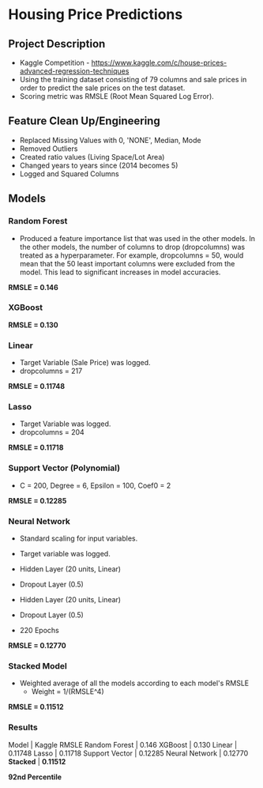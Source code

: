 # Housing Price Predictions

## Project Description
- Kaggle Competition - https://www.kaggle.com/c/house-prices-advanced-regression-techniques
- Using the training dataset consisting of 79 columns and sale prices in order to predict the sale prices on the test dataset.
- Scoring metric was RMSLE (Root Mean Squared Log Error).

## Feature Clean Up/Engineering
- Replaced Missing Values with 0, 'NONE', Median, Mode
- Removed Outliers
- Created ratio values (Living Space/Lot Area)
- Changed years to years since (2014 becomes 5)
- Logged and Squared Columns

## Models
### Random Forest
- Produced a feature importance list that was used in the other models. In the other models, the number of columns to drop (dropcolumns) was treated as a hyperparameter. For example, dropcolumns = 50, would mean that the 50 least important columns were excluded from the model. This lead to significant increases in model accuracies.

**RMSLE = 0.146**

### XGBoost
**RMSLE = 0.130**

### Linear 
- Target Variable (Sale Price) was logged.
- dropcolumns = 217

**RMSLE = 0.11748**

### Lasso
- Target Variable was logged.
- dropcolumns = 204

**RMSLE = 0.11718**

### Support Vector (Polynomial)
- C = 200, Degree = 6, Epsilon = 100, Coef0 = 2

**RMSLE = 0.12285**

### Neural Network
- Standard scaling for input variables.
- Target variable was logged.

- Hidden Layer (20 units, Linear)
- Dropout Layer (0.5)
- Hidden Layer (20 units, Linear)
- Dropout Layer (0.5)
- 220 Epochs

**RMSLE = 0.12770**

### Stacked Model
- Weighted average of all the models according to each model's RMSLE
  - Weight = 1/(RMSLE^4)

**RMSLE = 0.11512**

### Results
Model | Kaggle RMSLE
Random Forest | 0.146
XGBoost | 0.130
Linear | 0.11748
Lasso | 0.11718
Support Vector | 0.12285
Neural Network | 0.12770
**Stacked** | **0.11512**

**92nd Percentile**

